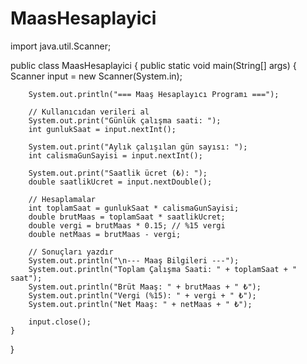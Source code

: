 # MaasHesaplayici
import java.util.Scanner;

public class MaasHesaplayici {
    public static void main(String[] args) {
        Scanner input = new Scanner(System.in);

        System.out.println("=== Maaş Hesaplayıcı Programı ===");

        // Kullanıcıdan verileri al
        System.out.print("Günlük çalışma saati: ");
        int gunlukSaat = input.nextInt();

        System.out.print("Aylık çalışılan gün sayısı: ");
        int calismaGunSayisi = input.nextInt();

        System.out.print("Saatlik ücret (₺): ");
        double saatlikUcret = input.nextDouble();

        // Hesaplamalar
        int toplamSaat = gunlukSaat * calismaGunSayisi;
        double brutMaas = toplamSaat * saatlikUcret;
        double vergi = brutMaas * 0.15; // %15 vergi
        double netMaas = brutMaas - vergi;

        // Sonuçları yazdır
        System.out.println("\n--- Maaş Bilgileri ---");
        System.out.println("Toplam Çalışma Saati: " + toplamSaat + " saat");
        System.out.println("Brüt Maaş: " + brutMaas + " ₺");
        System.out.println("Vergi (%15): " + vergi + " ₺");
        System.out.println("Net Maaş: " + netMaas + " ₺");

        input.close();
    }
}
